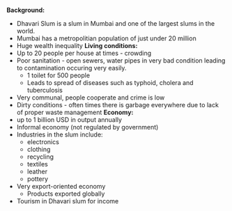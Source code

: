 **Background:**
- Dhavari Slum is a slum in Mumbai and one of the largest slums in the world.
- Mumbai has a metropolitian population of just under 20 million
- Huge wealth inequality 
**Living conditions:**
- Up to 20 people per house at times - crowding
- Poor sanitation - open sewers, water pipes in very bad condition leading to contamination occuring very easily.
	- 1 toilet for 500 people
	- Leads to spread of diseases such as typhoid, cholera and tuberculosis
- Very communal, people cooperate and crime is low
- Dirty conditions - often times there is garbage everywhere due to lack of proper waste management
**Economy:**
- up to 1 billion USD in output annually
- Informal economy (not regulated by government)
- Industries in the slum include:
	- electronics
	- clothing
	- recycling
	- textiles
	- leather
	- pottery
- Very export-oriented economy
	- Products exported globally
- Tourism in Dhavari slum for income

